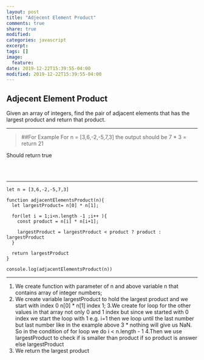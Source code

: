 ```yaml
---
layout: post
title: "Adjecent Element Product"
comments: true
share: true
modified:
categories: javascript
excerpt:
tags: []
image:
  feature:
date: 2019-12-22T15:39:55-04:00
modified: 2019-12-22T15:39:55-04:00
---
```


## Adjecent Element Product

 Given an array of integers, find the pair of adjacent elements that has the largest product and return that product.
___

> ##For Example
For  n = [3,6,-2,-5,7,3] the output should be 7 * 3 =  return 21<br>

Should return true<br>
##
<br>

___


~~~
let n = [3,6,-2,-5,7,3]

function adjacentElementsProduct(n){
  let largestProduct= n[0] * n[1];
  
  for(let i = 1;i<n.length -1 ;i++ ){
    const product = n[i] * n[i+1];
    
    largestProduct = largestProduct < product ? product : largestProduct
  }
  
  return largestProduct
}

console.log(adjacentElementsProduct(n))

~~~

___

1. We create function with parameter of n and above variable n that contains array of integer numbers;
2. We create variable largestProduct to hold the largest product and we start with index 0 n[0] * n[1] index 1;
3.We create for loop for the other values in that array not only 0 and 1 index but since we started with 0 index we start the loop with 1 e.g. i=1 then we loop until the last number but last number like in the example above 3 * nothing will give us NaN. So in the condition of for loop we do i < n.length - 1
4.Then we use largestProduct to check if is smaller than product if so product is answer else largestProduct
5. We return the largest product